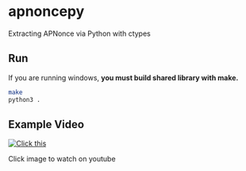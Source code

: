 # apnoncepy
Extracting APNonce via Python with ctypes

## Run

If you are running windows, **you must build shared library with make.**

```bash
make
python3 .
```

## Example Video

[![Click this](https://img.youtube.com/vi/q0j_wBeO2Vw/0.jpg)](https://www.youtube.com/watch?v=q0j_wBeO2Vw)

Click image to watch on youtube
